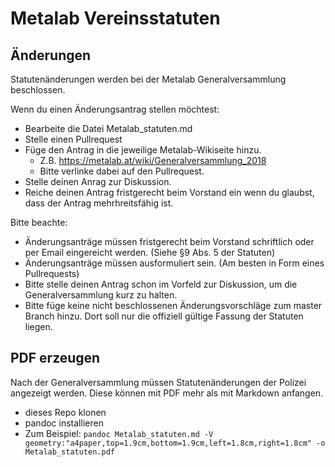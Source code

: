 # Metalab Vereinsstatuten

## Änderungen

Statutenänderungen werden bei der Metalab Generalversammlung beschlossen.

Wenn du einen Änderungsantrag stellen möchtest:
* Bearbeite die Datei Metalab_statuten.md
* Stelle einen Pullrequest
* Füge den Antrag in die jeweilige Metalab-Wikiseite hinzu.
  * Z.B. https://metalab.at/wiki/Generalversammlung_2018
  * Bitte verlinke dabei auf den Pullrequest.
* Stelle deinen Anrag zur Diskussion.
* Reiche deinen Antrag fristgerecht beim Vorstand ein wenn du glaubst, dass der Antrag mehrhreitsfähig ist.

Bitte beachte:
* Änderungsanträge müssen fristgerecht beim Vorstand schriftlich oder per Email eingereicht werden. (Siehe §9 Abs. 5 der Statuten)
* Änderungsanträge müssen ausformuliert sein. (Am besten in Form eines Pullrequests)
* Bitte stelle deinen Antrag schon im Vorfeld zur Diskussion, um die Generalversammlung kurz zu halten.
* Bitte füge keine nicht beschlossenen Änderungsvorschläge zum master Branch hinzu. Dort soll nur die offiziell gültige Fassung der Statuten liegen.


## PDF erzeugen

Nach der Generalversammlung müssen Statutenänderungen der Polizei angezeigt werden. Diese können mit PDF mehr als mit Markdown anfangen.

* dieses Repo klonen
* pandoc installieren
* Zum Beispiel: <code>pandoc Metalab_statuten.md -V geometry:"a4paper,top=1.9cm,bottom=1.9cm,left=1.8cm,right=1.8cm" -o Metalab_statuten.pdf</code>



